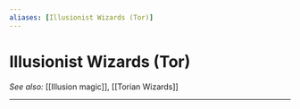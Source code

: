 ```yaml
---
aliases: [Illusionist Wizards (Tor)]
---
```

# Illusionist Wizards (Tor)
*See also:* [[Illusion magic]], [[Torian Wizards]]
___
